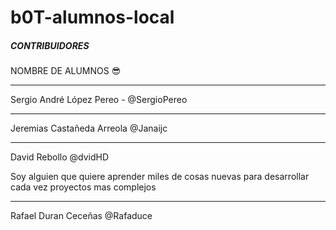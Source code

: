 # b0T-alumnos-local


#####  CONTRIBUIDORES  ####


NOMBRE DE ALUMNOS 😎

-------

Sergio André López Pereo    -   @SergioPereo

-------

Jeremias Castañeda Arreola @Janaijc

-------

David Rebollo   @dvidHD

Soy alguien que quiere aprender miles de cosas nuevas para desarrollar cada vez
proyectos mas complejos 

-------

Rafael Duran Ceceñas @Rafaduce
